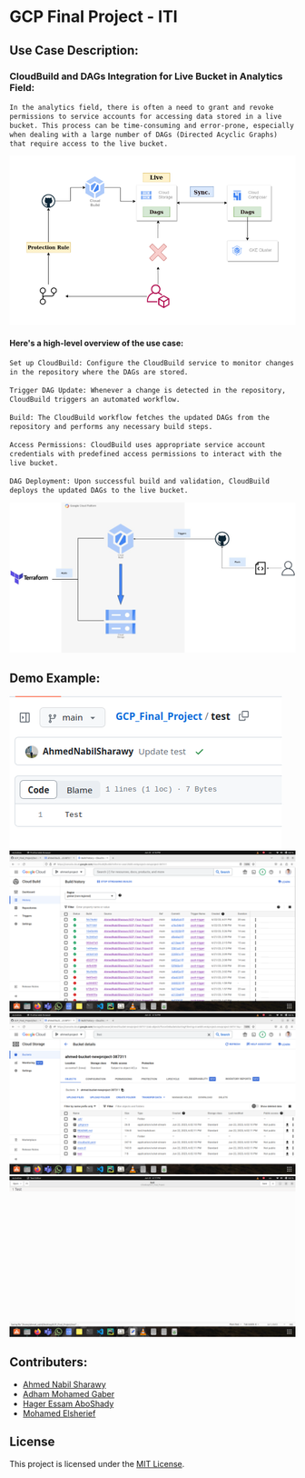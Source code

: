 # GCP Final Project - ITI
## Use Case Description: 
### CloudBuild and DAGs Integration for Live Bucket in Analytics Field:

    In the analytics field, there is often a need to grant and revoke permissions to service accounts for accessing data stored in a live bucket. This process can be time-consuming and error-prone, especially when dealing with a large number of DAGs (Directed Acyclic Graphs) that require access to the live bucket.

![Project UseCase](useCase.png)

#### Here's a high-level overview of the use case:

    Set up CloudBuild: Configure the CloudBuild service to monitor changes in the repository where the DAGs are stored.

    Trigger DAG Update: Whenever a change is detected in the repository, CloudBuild triggers an automated workflow.

    Build: The CloudBuild workflow fetches the updated DAGs from the repository and performs any necessary build steps.

    Access Permissions: CloudBuild uses appropriate service account credentials with predefined access permissions to interact with the live bucket.

    DAG Deployment: Upon successful build and validation, CloudBuild deploys the updated DAGs to the live bucket.


![Project Diagram](Diagram.jpeg)
## Demo Example:
![Project Demo-1](Demo/1.png)
![Project Demo-2](Demo/2.png)
![Project Demo-3](Demo/3.png)
![Project Demo-4](Demo/4.png)


## Contributers:
- [Ahmed Nabil Sharawy](https://www.linkedin.com/in/ahmed-nabil-sharawy-149880104/)
- [Adham Mohamed Gaber](https://www.linkedin.com/in/adhammgaber/)
- [Hager Essam AboShady](https://www.linkedin.com/in/hager-aboshady/)
- [Mohamed Elsherief](###)

## License
This project is licensed under the [MIT License](LICENSE).
